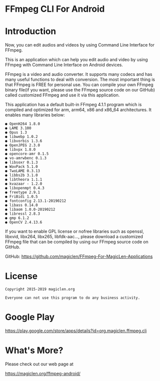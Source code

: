 FFmpeg CLI For Android
=================================

# Introduction

Now, you can edit audios and videos by using Command Line Interface for FFmpeg.

This is an application which can help you edit audio and video by using FFmpeg with Command Line Interface on Android devices.

FFmpeg is a video and audio converter. It supports many codecs and has many useful functions to deal with conversion. The most important thing is that FFmpeg is FREE for personal use. You can compile your own FFmpeg binary file(if you want, please use the FFmpeg source code on our GitHub) called customized FFmpeg and use it via this application.

This application has a default built-in FFmpeg 4.1.1 program which is compiled and optimized for arm, arm64, x86 and x86_64 architectures. It enables many libraries below:

    ● OpenH264 1.8.0
    ● LAME 3.100
    ● Opus 1.3
    ● libwebp 1.0.2
    ● libvorbis 1.3.6
    ● OpenJPEG 2.3.0
    ● libvpx 1.8.0
    ● opencore-amr 0.1.5
    ● vo-amrwbenc 0.1.3
    ● libsoxr 0.1.3
    ● WavPack 5.1.0
    ● TwoLAME 0.3.13
    ● libbs2b 3.1.0
    ● libtheora 1.1.1
    ● kvazaar - 1.2.0
    ● libopenmpt 0.4.3
    ● freetype 2.9.1
    ● FriBidi 1.0.5
    ● fontconfig 2.13.1-20190212
    ● libass 0.14.0
    ● libaom 1.0.0-20190212
    ● libressl 2.8.3
    ● gmp 6.1.2
    ● OpenCV 2.4.13.6

If you want to enable GPL license or nofree libraries such as openssl, libxvid, libx264, libx265, libfdk-aac..., please download a customized FFmpeg file that can be compiled by using our FFmpeg source code on GitHub.

GitHub: https://github.com/magiclen/FFmpeg-For-MagicLen-Applications

# License

    Copyright 2015-2019 magiclen.org

    Everyone can not use this program to do any business activity.

# Google Play

https://play.google.com/store/apps/details?id=org.magiclen.ffmpeg.cli

# What's More?

Please check out our web page at

https://magiclen.org/ffmpeg-android/
